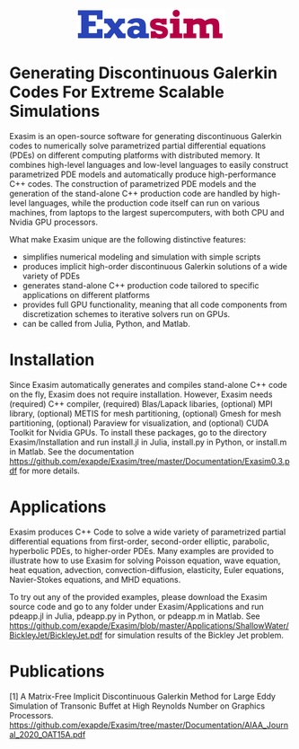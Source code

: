 <p align="center">
<img src="Documentation/exasimlogosmall.png">
</p>

# Generating Discontinuous Galerkin Codes For Extreme Scalable Simulations
Exasim is an open-source software for generating discontinuous Galerkin codes to numerically solve parametrized partial differential equations (PDEs) on different computing platforms with distributed memory.  It combines high-level languages and low-level languages to easily construct parametrized PDE models and automatically produce high-performance C++ codes. The construction of parametrized PDE models and the generation of the stand-alone C++ production code are handled by high-level languages, while the production code itself can run on various machines, from laptops to the largest supercomputers, with both CPU and Nvidia GPU processors. 

What make Exasim unique are the following distinctive features:

   - simplifies numerical modeling and simulation with simple scripts
   - produces implicit high-order discontinuous Galerkin solutions of a wide variety of PDEs   
   - generates stand-alone C++ production code tailored to specific applications on different platforms 
   - provides full GPU functionality, meaning that all code components from discretization schemes to iterative solvers run on GPUs.   
   - can be called from Julia, Python, and Matlab. 

# Installation 

Since Exasim automatically generates and compiles stand-alone C++ code on the fly, Exasim does not require installation. However, Exasim needs (required) C++ compiler, (required) Blas/Lapack libaries, (optional) MPI library, (optional) METIS for mesh partitioning, (optional) Gmesh for mesh partitioning, (optional) Paraview for visualization, and (optional) CUDA Toolkit for Nvidia GPUs. To install these packages, go to the directory Exasim/Installation and run install.jl in Julia, install.py in Python, or install.m in Matlab. See the documentation https://github.com/exapde/Exasim/tree/master/Documentation/Exasim0.3.pdf for more details. 

# Applications

Exasim produces C++ Code to solve a wide variety of parametrized partial differential equations from first-order, second-order elliptic, parabolic, hyperbolic PDEs, to higher-order PDEs. Many examples are provided to illustrate how to use Exasim for solving Poisson equation, wave equation, heat equation, advection, convection-diffusion, elasticity, Euler equations, Navier-Stokes equations, and MHD equations. 

To try out any of the provided examples, please download the Exasim source code and go to any folder under Exasim/Applications and run pdeapp.jl in Julia, pdeapp.py in Python, or pdeapp.m in Matlab. See https://github.com/exapde/Exasim/blob/master/Applications/ShallowWater/BickleyJet/BickleyJet.pdf for simulation results of the Bickley Jet problem.

# Publications
[1] A Matrix-Free Implicit Discontinuous Galerkin Method for Large Eddy Simulation of Transonic Buffet at High Reynolds Number on Graphics Processors. https://github.com/exapde/Exasim/tree/master/Documentation/AIAA_Journal_2020_OAT15A.pdf 
